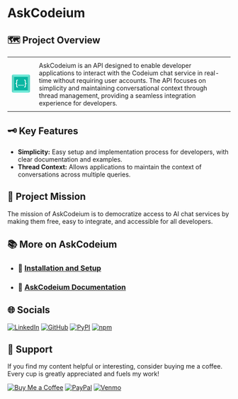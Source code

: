 # AskCodeium

## 🗺️ Project Overview

<table>
  <tr>
    <td style="padding: 10px;"><img src="./assets/codeium_logo.png" alt="" /></td>
    <td style="padding: 10px;">AskCodeium is an API designed to enable developer applications to interact with the Codeium chat service in real-time without requiring user accounts. The API focuses on simplicity and maintaining conversational context through thread management, providing a seamless integration experience for developers.</td>
  </tr>
</table>

## 🗝️ Key Features

- **Simplicity:** Easy setup and implementation process for developers, with clear documentation and examples.
- **Thread Context:** Allows applications to maintain the context of conversations across multiple queries.

## 🎯 Project Mission

The mission of AskCodeium is to democratize access to AI chat services by making them free, easy to integrate, and accessible for all developers.

## 📚 More on AskCodeium

- ### 💾 [Installation and Setup](./docs/setup.md)
- ### 📑 [AskCodeium Documentation](https://github.com/TheCyberLocal/AskCodeium/wiki)

<!-- - ### ✨ [AskCodeium in action!](https://api-project-xwci.onrender.com) -->

## 🌐 Socials

[![LinkedIn](https://img.shields.io/badge/LinkedIn-%230077B5.svg?logo=linkedin&logoColor=white)](https://linkedin.com/in/tzm01)
[![GitHub](https://img.shields.io/badge/GitHub-black?logo=github&logoColor=white)](https://github.com/TheCyberLocal)
[![PyPI](https://img.shields.io/badge/PyPI-3776AB?logo=pypi&logoColor=white)](https://pypi.org/user/TheCyberLocal/)
[![npm](https://img.shields.io/badge/npm-%23FFFFFF.svg?logo=npm&logoColor=D00000)](https://www.npmjs.com/~thecyberlocal)

## 💖 Support

If you find my content helpful or interesting, consider buying me a coffee. Every cup is greatly appreciated and fuels my work!

[![Buy Me a Coffee](https://img.shields.io/badge/-buy_me_a%C2%A0coffee-gray?logo=buy-me-a-coffee)](https://buymeacoffee.com/thecyberlocal)
[![PayPal](https://img.shields.io/badge/PayPal-00457C?logo=paypal&logoColor=white)](https://www.paypal.com/paypalme/TheCyberLocal)
[![Venmo](https://img.shields.io/badge/Venmo-008CFF?logo=venmo&logoColor=white)](https://www.venmo.com/TheCyberLocal)
